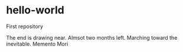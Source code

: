 # hello-world
First repository

The end is drawing near. Almsot two months left. Marching toward the inevitable. 
Memento Mori
